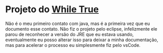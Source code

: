 <h1> Projeto do <a href='https://www.youtube.com/@WhileTrue'> While True </a></h1>

<p>Não é o meu primeiro contato com java, mas é a primeira vez que eu documento esse contato. Não fiz o projeto pelo eclipse, infelizmente ele parou de reconhecer a versão do JRE que eu estava usando, eventualmente eu posso alterar isso para deixar a minha documentação, mas para acelerar o processo eu simplesmente fiz pelo vsCode.  </p>
